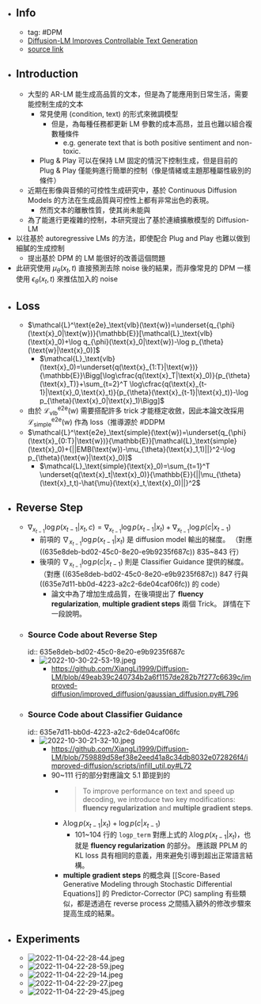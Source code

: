- ## Info
	- tag: #DPM
	- [Diffusion-LM Improves Controllable Text Generation](https://arxiv.org/abs/2205.14217)
	- [source link](https://github.com/xiangli1999/diffusion-lm)
- ## Introduction
	- 大型的 AR-LM 能生成高品質的文本，但是為了能應用到日常生活，需要能控制生成的文本
		- 常見使用 (condition, text) 的形式來微調模型
			- 但是，為每種任務都更新 LM 參數的成本高昂，並且也難以組合複數種條件
				- e.g. generate text that is both positive sentiment and non-toxic.
		- Plug & Play 可以在保持 LM 固定的情況下控制生成，但是目前的 Plug & Play 僅能夠進行簡單的控制（像是情緒或主題那種屬性級別的條件）
	- 近期在影像與音頻的可控性生成研究中，基於 Continuous Diffusion Models 的方法在生成品質與可控性上都有非常出色的表現。
		- 然而文本的離散性質，使其尚未能與
	- 為了能進行更複雜的控制，本研究提出了基於連續擴散模型的 Diffusion-LM
- 以往基於 autoregressive LMs 的方法，即使配合 Plug and Play 也難以做到細膩的生成控制
	- 提出基於 DPM 的 LM 能很好的改善這個問題
- 此研究使用 $\mu_{\theta}(x_t,t)$ 直接預測去除 noise 後的結果，而非像常見的 DPM 一樣使用 $\epsilon_{\theta}(x_t,t)$ 來推估加入的 noise
- ## Loss
	- $\mathcal{L}^\text{e2e}_\text{vlb}(\text{w})=\underset{q_{\phi}(\text{x}_0|\text{w})}{\mathbb{E}}[\mathcal{L}_\text{vlb}(\text{x}_0)+\log q_{\phi}(\text{x}_0|\text{w})-\log p_{\theta}(\text{w}|\text{x}_0)]$
		- $\mathcal{L}_\text{vlb}(\text{x}_0)=\underset{q(\text{x}_{1:T}|\text{w})}{\mathbb{E}}\Bigg[\log\cfrac{q(\text{x}_T|\text{x}_0)}{p_{\theta}(\text{x}_T)}+\sum_{t=2}^T \log\cfrac{q(\text{x}_{t-1}|\text{x}_0,\text{x}_t)}{p_{\theta}(\text{x}_{t-1}|\text{x}_t)}-\log p_{\theta}(\text{x}_0|\text{x}_1)\Bigg]$
	- 由於 $\mathcal{L}^\text{e2e}_\text{vlb}(\text{w})$ 需要搭配許多 trick 才能穩定收斂，因此本論文改採用 $\mathcal{L}^\text{e2e}_\text{simple}(\text{w})$ 作為 loss（推導源於 #DDPM
	- $\mathcal{L}^\text{e2e}_\text{simple}(\text{w})=\underset{q_{\phi}(\text{x}_{0:T}|\text{w})}{\mathbb{E}}[\mathcal{L}_\text{simple}(\text{x}_0)+{||EMB(\text{w})-\mu_{\theta}(\text{x}_1,1)||}^2-\log p_{\theta}(\text{w}|\text{x}_0)]$
		- $\mathcal{L}_\text{simple}(\text{x}_0)=\sum_{t=1}^T \underset{q(\text{x}_t|\text{x}_0)}{\mathbb{E}}{||\mu_{\theta}(\text{x}_t,t)-\hat{\mu}(\text{x}_t,\text{x}_0)||}^2$
- ## Reverse Step
	- $\nabla_{x_{t-1}}\log p(x_{t-1}|x_t,c)=\nabla_{x_{t-1}}\log p(x_{t-1}|x_t)+\nabla_{x_{t-1}}\log p(c|x_{t-1})$
		- 前項的 $\nabla_{x_{t-1}}\log p(x_{t-1}|x_t)$ 是 diffusion model 輸出的梯度。
		  （對應 ((635e8deb-bd02-45c0-8e20-e9b9235f687c)) 835~843 行）
		- 後項的 $\nabla_{x_{t-1}}\log p(c|x_{t-1})$ 則是 Classifier Guidance 提供的梯度。
		  （對應 ((635e8deb-bd02-45c0-8e20-e9b9235f687c)) 847 行與 ((635e7d11-bb0d-4223-a2c2-6de04caf06fc)) 的 code）
			- 論文中為了增加生成品質，在後項提出了 **fluency regularization**, **multiple gradient steps** 兩個 Trick。
			  詳情在下一段說明。
	- ### Source Code about Reverse Step
	  id:: 635e8deb-bd02-45c0-8e20-e9b9235f687c
		- ![2022-10-30-22-53-19.jpeg](../assets/2022-10-30-22-53-19.jpeg)
			- https://github.com/XiangLi1999/Diffusion-LM/blob/49eab39c240734b2a6f1157de282b7f277c6639c/improved-diffusion/improved_diffusion/gaussian_diffusion.py#L796
	- ### Source Code about Classifier Guidance
	  id:: 635e7d11-bb0d-4223-a2c2-6de04caf06fc
		- ![2022-10-30-21-32-10.jpeg](../assets/2022-10-30-21-32-10.jpeg)
			- https://github.com/XiangLi1999/Diffusion-LM/blob/759889d58ef38e2eed41a8c34db8032e072826f4/improved-diffusion/scripts/infill_util.py#L72
			- 90~111 行的部分對應論文 5.1 節提到的
				- > To improve performance on text and speed up decoding, we introduce two key modifications: **fluency regularization** and **multiple gradient steps**.
				- $\lambda \log p(x_{t-1}|x_t)+\log p(c|x_{t-1})$
					- 101~104 行的 `logp_term` 對應上式的 $\lambda \log p(x_{t-1}|x_t)$，也就是 **fluency regularization** 的部分。
					  應該跟 PPLM 的 KL loss 具有相同的意義，用來避免引導到超出正常語言結構。
				- **multiple gradient steps** 的概念與 [[Score-Based Generative Modeling through Stochastic Differential Equations]] 的 Predictor-Corrector (PC) sampling 有些類似，都是透過在 reverse process 之間插入額外的修改步驟來提高生成的結果。
- ## Experiments
	- ![2022-11-04-22-28-44.jpeg](../assets/2022-11-04-22-28-44.jpeg)
	- ![2022-11-04-22-28-59.jpeg](../assets/2022-11-04-22-28-59.jpeg)
	- ![2022-11-04-22-29-14.jpeg](../assets/2022-11-04-22-29-14.jpeg)
	- ![2022-11-04-22-29-27.jpeg](../assets/2022-11-04-22-29-27.jpeg)
	- ![2022-11-04-22-29-45.jpeg](../assets/2022-11-04-22-29-45.jpeg)